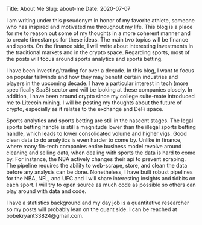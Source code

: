 Title: About Me
Slug: about-me
Date: 2020-07-07
<!--- Modified: 2017-11-27 12:30 -->
<!--- Category: About <br> -->
<!--- Tags: Introduction, Misc -->
<!--- Authors: Bobe Kryant -->
<!--- Summary: What does your post talk about? Write here. -->

<p>I am writing under this pseudonym in honor of my favorite athlete, someone who has inspired and motivated me throughout my life. This blog is a place for me to reason out some of my thoughts in a more coherent manner and to create timestamps for these ideas. The main two topics will be finance and sports.
On the finance side, I will write about interesting investments in the traditional markets and in the crypto space. Regarding sports, most of the posts will focus around 
sports analytics and sports betting. </p>

<p>I have been investing/trading for over a decade. In this blog, I want to focus on popular tailwinds and how they may benefit certain industries and players in the upcoming decade.
I have a particular interest in tech (more specifically SaaS) sector and will be looking at these companies closely. In addition, I have been around crypto since my college suite-mate introduced me to Litecoin mining. I will be posting my thoughts about the future of crypto, especially as it relates to the exchange and DeFi space.
</p>

<p>
Sports analytics and sports betting are still in the nascent stages. The legal sports betting handle is still a magnitude lower than the illegal sports betting handle, which leads to lower consolidated volume and higher vigs. Good clean data to do analytics is even harder to come by.
Unlike in finance, where many fin-tech companies entire business model revolve around cleaning and selling data, when dealing with sports the data is hard to come by. For instance, the NBA actively changes their api to prevent scraping. The pipeline requires the ability to web-scrape, store, and clean the data before any analysis can be done.
Nonetheless, I have built robust pipelines for the NBA, NFL, and UFC and I will share interesting insights and tidbits on each sport. I will try to open source as much code as possible so others can play around with data and code.
</p>
I have a statistics background and my day job is a quantitative researcher so my posts will probably lean on the quant side. I can be reached at bobekryant33824@gmail.com.

